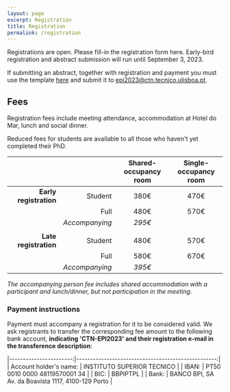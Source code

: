 ```yaml
---
layout: page
excerpt: Registration
title: Registration
permalink: /registration
---
```


Registrations are open. Please fill-in the registration form here. Early-bird registration and abstract submission will run until September 3, 2023.

If submitting an abstract, together with registration and payment you must use the template [here](/XVIII/images/AbstractTemplate.docx) and submit
it to [epi2023@ctn.tecnico.ulisboa.pt](mailto:epi2023@ctn.tecnico.ulisboa.pt).

## Fees

Registration fees include meeting attendance, accommodation at Hotel do Mar, lunch and social dinner.

Reduced fees for students are available to all those who haven't yet completed their PhD.

|                        |                | Shared-occupancy<br />room | Single-occupancy<br />room |
|-----------------------:|---------------:|:--------------------------:|:--------------------------:|
| **Early registration** |        Student |            380€            |            470€            |
|                        |           Full |            480€            |            570€            |
|                        | _Accompanying_ |           _295€_           |                            |
|                        |                |                            |                            |
| **Late registration**  |        Student |            480€            |            570€            |
|                        |           Full |            580€            |            670€            |
|                        | _Accompanying_ |           _395€_           |                            |

_The accompanying person fee includes shared accommodation with a participant and lunch/dinner,
but not participation in the meeting._

### Payment instructions

Payment must accompany a registration for it to be considered valid. We ask registrants to transfer
the corresponding fee amount to the following bank account, **indicating 'CTN-EPI2023' and their
registration e-mail in the transference description**:

|-----------------------:|---------------------------------------------------:|
| Account holder's name: | INSTITUTO SUPERIOR TECNICO                         |
| IBAN:                  | PT50 0010 0000 48119570001 34                      |
| BIC:                   | BBPIPTPL                                           |
| Bank:                  | BANCO BPI, SA Av. da Boavista 1117, 4100-129 Porto |


